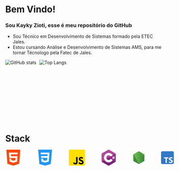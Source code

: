 <h1 style="font-weight: bold;">Bem Vindo!</h1>
<h3>Sou Kayky Zioti, esse é meu repositório do GitHub</h3>
<ul>
      <li>Sou Técnico em Desenvolvimento de Sistemas formado pela ETEC Jales.</li>
      <li>Estou cursando Análise e Desenvolvimento de Sistemas AMS, para me tornar Técnologo pela Fatec de Jales.</li>
</ul>

<div style="display: flex; gap:10px; margin-top: 10px;">
      <img style="height: 190px;" src="https://github-readme-stats.vercel.app/api?username=kaykyOne&show_icons=true&theme=radical" alt="GitHub stats">  
      <img style="height: 190px;" src="https://github-readme-stats.vercel.app/api/top-langs/?username=kaykyOne&layout=compact&theme=radical" alt="Top Langs"></td>
</div>

<h1 style="font-weight: semi-bold;">Stack</h1>
<div style="display: flex; gap: 50px; align-items: center;">
      <img style="height: 50px;" src=".\html.png"/>
      <img style="height: 50px;" src=".\css.png"/>
      <img style="height: 50px;" src=".\js.png"/>
      <img style="height: 50px;" src=".\csharp.png"/>
      <img style="height: 40px;" src=".\node.png"/>
      <img style="height: 40px;" src=".\ts.png"/>
</div>

